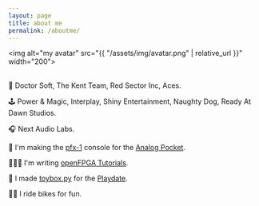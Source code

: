 ```yaml
---
layout: page
title: about me
permalink: /aboutme/
---
```


<img alt="my avatar" src="{{ "/assets/img/avatar.png" | relative_url }}" width="200"> 
<br>
<br>


💾 Doctor Soft, The Kent Team, Red Sector Inc, Aces.

🕹️ Power & Magic, Interplay, Shiny Entertainment, Naughty Dog, Ready At Dawn Studios.

🎧 Next Audio Labs.

👾 I'm making the [pfx-1](/ProjectFreedom/) console for the [Analog Pocket](https://www.analogue.co/pocket).

👨🏻‍🎓 I'm writing [openFPGA Tutorials](https://openfpgatutorials.org).

🧸 I made [toybox.py](/toybox.py/) for the [Playdate](http://play.date).

🚴‍♂️ I ride bikes for fun.

